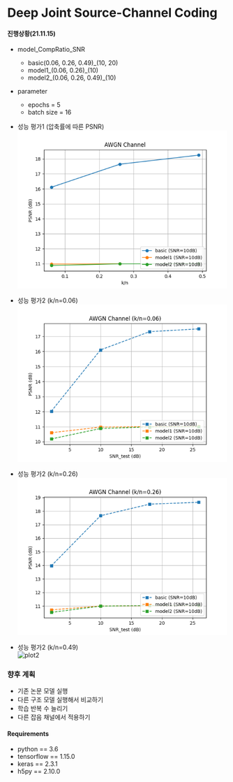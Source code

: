 # Deep Joint Source-Channel Coding

#### 진행상황(21.11.15)
- model_CompRatio_SNR
  - basic(0.06, 0.26, 0.49)_(10, 20)
  - model1_(0.06, 0.26)_(10)
  - model2_(0.06, 0.26, 0.49)_(10)
  
- parameter
  - epochs = 5
  - batch size = 16  
    

- 성능 평가1 (압축률에 따른 PSNR)  
![plot1](plot/comp_%5B'basic',%20'model1',%20'model2'%5D_CompRatio%5B0.06,%200.26,%200.49%5D_SNR%5B10%5D.png)

- 성능 평가2 (k/n=0.06)   
![plot2](plot/test_%5B'basic',%20'model1',%20'model2'%5D_CompRatio0.06_SNR%5B10%5D.png)

- 성능 평가2 (k/n=0.26)  
![plot2](plot/test_%5B'basic',%20'model1',%20'model2'%5D_CompRatio0.26_SNR%5B10%5D.png)

- 성능 평가2 (k/n=0.49)  
![plot2](plot/test)

### 향후 계획
- 기존 논문 모델 실행
- 다른 구조 모델 실행해서 비교하기
- 학습 반복 수 늘리기
- 다른 잡음 채널에서 적용하기



#### Requirements
* python == 3.6
* tensorflow == 1.15.0
* keras == 2.3.1
* h5py == 2.10.0

